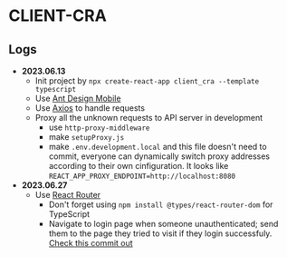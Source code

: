 # CLIENT-CRA

## Logs

- **2023.06.13**
  - Init project by `npx create-react-app client_cra --template typescript`
  - Use [Ant Design Mobile](https://mobile.ant.design/zh)
  - Use [Axios](https://www.axios-http.cn/docs/intro) to handle requests
  - Proxy all the unknown requests to API server in development
    - use `http-proxy-middleware`
    - make `setupProxy.js`
    - make `.env.development.local` and this file doesn't need to commit, everyone can dynamically switch proxy addresses according to their own cinfiguration. It looks like `REACT_APP_PROXY_ENDPOINT=http://localhost:8080`
- **2023.06.27**
  - Use [React Router](https://reactrouter.com/en/main)
    - Don't forget using `npm install @types/react-router-dom` for TypeScript
    - Navigate to login page when someone unauthenticated; send them to the page they tried to visit if they login successfuly. [Check this commit out](https://github.com/ryan-deploy/client_cra/commit/aa5d13fb707ffb9d245bafa7f3852a86aecd18e2)
